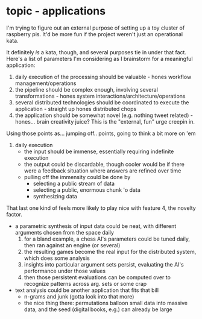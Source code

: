 # topic - applications

I'm trying to figure out an external purpose of setting up a toy cluster of raspberry pis. It'd be more fun if the project weren't just an operational kata.

It definitely _is_ a kata, though, and several purposes tie in under that fact. Here's a list of parameters I'm considering as I brainstorm for a meaningful application:

1. daily execution of the processing should be valuable - hones workflow management/operations
1. the pipeline should be complex enough, involving several transformations - hones system interactions/architecture/operations
1. several distributed technologies should be coordinated to execute the application - straight up hones distributed chops
1. the application should be somewhat novel (e.g. nothing tweet related) - hones... brain creativity juice? This is the "external, fun" urge creepin in.

Using those points as... jumping off.. points, going to think a bit more on 'em

1. daily execution
    - the input should be immense, essentially requiring indefinite execution
    - the output could be discardable, though cooler would be if there were a feedback situation where answers are refined over time
    - pulling off the immensity could be done by
        - selecting a public stream of data
        - selecting a public, enormous chunk 'o data
        - synthesizing data

That last one kind of feels more likely to play nice with feature 4, the novelty factor.
- a parametric synthesis of input data could be neat, with different arguments chosen from the space daily
    1. for a bland example, a chess AI's parameters could be tuned daily, then ran against an engine (or several)
    1. the resulting games become the real input for the distributed system, which does some analysis
    1. insights into particular argument sets persist, evaluating the AI's performance under those values
    1. then those persistent evaluations can be computed over to recognize patterns across arg. sets or some crap
- text analysis could be another application that fits that bill
    - n-grams and junk (gotta look into that more)
    - the nice thing there: permutations balloon small data into massive data, and the seed (digital books, e.g.) can already be large
